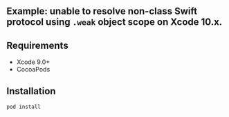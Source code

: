 ## Example: unable to resolve non-class Swift protocol using `.weak` object scope on Xcode 10.x.


## Requirements

- Xcode 9.0+
- CocoaPods

## Installation

```
pod install
```